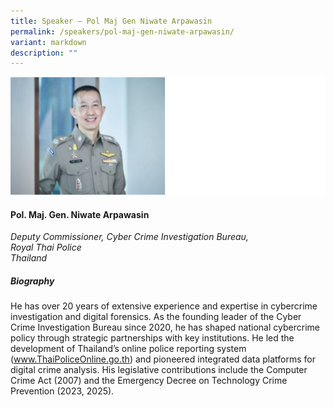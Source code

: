 ```yaml
---
title: Speaker – Pol Maj Gen Niwate Arpawasin
permalink: /speakers/pol-maj-gen-niwate-arpawasin/
variant: markdown
description: ""
---
```

![](/images/2025%20speakers/POL_MAJ_GEN__Niwate.png)
#### **Pol. Maj. Gen. Niwate Arpawasin**

*Deputy Commissioner, Cyber Crime Investigation Bureau, <br>Royal Thai Police<br>Thailand*

##### **Biography**
He has over 20 years of extensive experience and expertise in cybercrime investigation and digital forensics. As the founding leader of the Cyber Crime Investigation Bureau since 2020, he has shaped national cybercrime policy through strategic partnerships with key institutions. He led the development of Thailand’s online police reporting system (www.ThaiPoliceOnline.go.th) and pioneered integrated data platforms for digital crime analysis. His legislative contributions include the Computer Crime Act (2007) and the Emergency Decree on Technology Crime Prevention (2023, 2025).